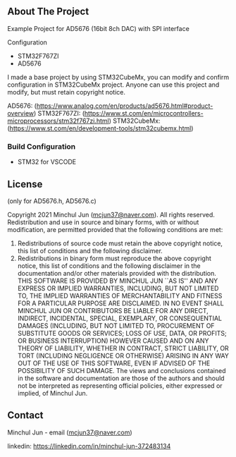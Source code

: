 <!-- ABOUT THE PROJECT -->
## About The Project
Example Project for AD5676 (16bit 8ch DAC) with SPI interface

Configuration
- STM32F767ZI
- AD5676

I made a base project by using STM32CubeMx, you can modify and confirm configuration in STM32CubeMx project.
Anyone can use this project and modify, but must retain copyright notice.

AD5676: (https://www.analog.com/en/products/ad5676.html#product-overview)
STM32F767ZI: (https://www.st.com/en/microcontrollers-microprocessors/stm32f767zi.html)
STM32CubeMx: (https://www.st.com/en/development-tools/stm32cubemx.html)

<!-- BUILD CONFIGURATION -->
### Build Configuration

* STM32 for VSCODE

<!-- LICENSE -->
## License
(only for AD5676.h, AD5676.c)

Copyright 2021 Minchul Jun (mcjun37@naver.com).  All rights reserved.
Redistribution and use in source and binary forms, with or without
modification, are permitted provided that the following conditions are met:
  1. Redistributions of source code must retain the above copyright notice,
     this list of conditions and the following disclaimer.
  2. Redistributions in binary form must reproduce the above copyright
     notice, this list of conditions and the following disclaimer in the
     documentation and/or other materials provided with the distribution.
THIS SOFTWARE IS PROVIDED BY MINCHUL JUN ``AS IS'' AND ANY EXPRESS OR IMPLIED
WARRANTIES, INCLUDING, BUT NOT LIMITED TO, THE IMPLIED WARRANTIES OF
MERCHANTABILITY AND FITNESS FOR A PARTICULAR PURPOSE ARE DISCLAIMED. IN NO
EVENT SHALL MINCHUL JUN OR CONTRIBUTORS BE LIABLE FOR ANY DIRECT, INDIRECT,
INCIDENTAL, SPECIAL, EXEMPLARY, OR CONSEQUENTIAL DAMAGES (INCLUDING, BUT
NOT LIMITED TO, PROCUREMENT OF SUBSTITUTE GOODS OR SERVICES; LOSS OF USE,
DATA, OR PROFITS; OR BUSINESS INTERRUPTION) HOWEVER CAUSED AND ON ANY
THEORY OF LIABILITY, WHETHER IN CONTRACT, STRICT LIABILITY, OR TORT
(INCLUDING NEGLIGENCE OR OTHERWISE) ARISING IN ANY WAY OUT OF THE USE OF
THIS SOFTWARE, EVEN IF ADVISED OF THE POSSIBILITY OF SUCH DAMAGE.
The views and conclusions contained in the software and documentation are
those of the authors and should not be interpreted as representing official
policies, either expressed or implied, of Minchul Jun.

<!-- CONTACT -->
## Contact

Minchul Jun - email (mcjun37@naver.com)

linkedin: https://linkedin.com/in/minchul-jun-372483134

